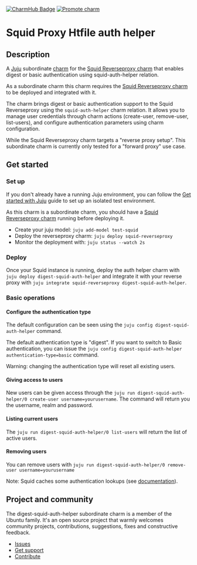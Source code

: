 [![CharmHub Badge](https://charmhub.io/digest-squid-auth-helper/badge.svg)](https://charmhub.io/digest-squid-auth-helper)
[![Promote charm](https://github.com/canonical/digest-squid-auth-helper/actions/workflows/promote_charm.yaml/badge.svg)](https://github.com/canonical/digest-squid-auth-helper/actions/workflows/promote_charm.yaml)

# Squid Proxy Htfile auth helper

## Description

A [Juju](https://juju.is/) subordinate [charm](https://juju.is/docs/olm/charmed-operators) for
the [Squid Reverseproxy charm](https://charmhub.io/squid-reverseproxy) that enables
digest or basic authentication using squid-auth-helper relation.

As a subordinate charm this charm requires the [Squid Reverseproxy charm](https://charmhub.io/squid-reverseproxy)
to be deployed and integrated with it.

The charm brings digest or basic authentication support to the Squid Reverseproxy using the `squid-auth-helper` charm relation.
It allows you to manage user credentials through charm actions (create-user, remove-user, list-users), and configure authentication
parameters using charm configuration.

While the Squid Reverseproxy charm targets a "reverse proxy setup".
This subordinate charm is currently only tested for a "forward proxy" use case.

## Get started

### Set up

If you don't already have a running Juju environment, you can follow the [Get started with Juju](https://juju.is/docs/juju/tutorial) guide to set up an isolated test environment.

As this charm is a subordinate charm, you should have a [Squid Reverseproxy charm](https://charmhub.io/squid-reverseproxy) running before deploying it.

- Create your juju model: `juju add-model test-squid`
- Deploy the reverseproxy charm: `juju deploy squid-reverseproxy`
- Monitor the deployment with: `juju status --watch 2s`

### Deploy

Once your Squid instance is running, deploy the auth helper charm with `juju deploy digest-squid-auth-helper` and integrate it with your reverse proxy with `juju integrate squid-reverseproxy digest-squid-auth-helper`.

### Basic operations

#### Configure the authentication type

The default configuration can be seen using the `juju config digest-squid-auth-helper` command.

The default authentication type is "digest". If you want to switch to Basic authentication, you can issue the `juju config digest-squid-auth-helper authentication-type=basic` command.

Warning: changing the authentication type will reset all existing users.

#### Giving access to users

New users can be given access through the `juju run digest-squid-auth-helper/0 create-user username=yourusername`. The command will return you the username, realm and password.

#### Listing current users

The `juju run digest-squid-auth-helper/0 list-users` will return the list of active users.

#### Removing users

You can remove users with `juju run digest-squid-auth-helper/0 remove-user username=yourusername`

Note: Squid caches some authentication lookups (see [documentation](https://wiki.squid-cache.org/Features/Authentication#does-squid-cache-authentication-lookups)).

## Project and community

The digest-squid-auth-helper subordinate charm is a member of the Ubuntu family. It's an
open source project that warmly welcomes community projects, contributions,
suggestions, fixes and constructive feedback.
* [Issues](https://github.com/canonical/digest-squid-auth-helper/issues)
* [Get support](https://discourse.charmhub.io/)
* [Contribute](https://charmhub.io/digest-squid-auth-helper/docs/contributing)
